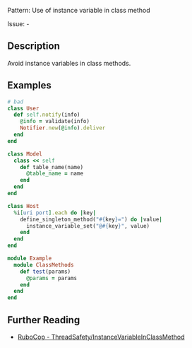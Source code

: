 Pattern: Use of instance variable in class method

Issue: -

## Description

Avoid instance variables in class methods.

## Examples

```ruby
# bad
class User
  def self.notify(info)
    @info = validate(info)
    Notifier.new(@info).deliver
  end
end

class Model
  class << self
    def table_name(name)
      @table_name = name
    end
  end
end

class Host
  %i[uri port].each do |key|
    define_singleton_method("#{key}=") do |value|
      instance_variable_set("@#{key}", value)
    end
  end
end

module Example
  module ClassMethods
    def test(params)
      @params = params
    end
  end
end
```

## Further Reading

* [RuboCop - ThreadSafety/InstanceVariableInClassMethod](https://github.com/covermymeds/rubocop-thread_safety/blob/master/lib/rubocop/cop/thread_safety/instance_variable_in_class_method.rb)

